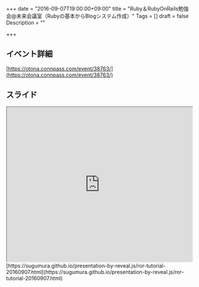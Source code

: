 +++
date = "2016-09-07T19:00:00+09:00"
title = "Ruby＆RubyOnRails勉強会@未来会議室（Rubyの基本からBlogシステム作成）"
Tags = []
draft = false
Description = ""

+++

## イベント詳細

[https://otona.connpass.com/event/38763/](https://otona.connpass.com/event/38763/)

## スライド

<iframe src="https://sugumura.github.io/presentation-by-reveal.js/ror-tutorial-20160907.html" onload="this.focus();" width="100%" height="420px"></iframe>
[https://sugumura.github.io/presentation-by-reveal.js/ror-tutorial-20160907.html](https://sugumura.github.io/presentation-by-reveal.js/ror-tutorial-20160907.html)
